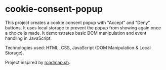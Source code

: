 # cookie-consent-popup

This project creates a cookie consent popup with "Accept" and "Deny" buttons. It uses local storage to prevent the popup from showing again once a choice is made. It demonstrates basic DOM manipulation and event handling in JavaScript.

Technologies used: HTML, CSS, JavaScript (DOM Manipulation & Local Storage).

Project inspired by [roadmap.sh](https://roadmap.sh/projects/cookie-consent).

